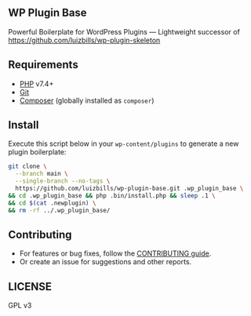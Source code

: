 ## WP Plugin Base

Powerful Boilerplate for WordPress Plugins ― Lightweight successor of https://github.com/luizbills/wp-plugin-skeleton

## Requirements

- [PHP](http://php.net/) v7.4+
- [Git](https://git-scm.com/)
- [Composer](https://getcomposer.org/) (globally installed as `composer`)

## Install

Execute this script below in your `wp-content/plugins` to generate a new plugin boilerplate:

```bash
git clone \
  --branch main \
  --single-branch --no-tags \
  https://github.com/luizbills/wp-plugin-base.git .wp_plugin_base \
&& cd .wp_plugin_base && php .bin/install.php && sleep .1 \
&& cd $(cat .newplugin) \
&& rm -rf ../.wp_plugin_base/

```

## Contributing

- For features or bug fixes, follow the [CONTRIBUTING guide](CONTRIBUTING.md).
- Or create an issue for suggestions and other reports.

## LICENSE

GPL v3
